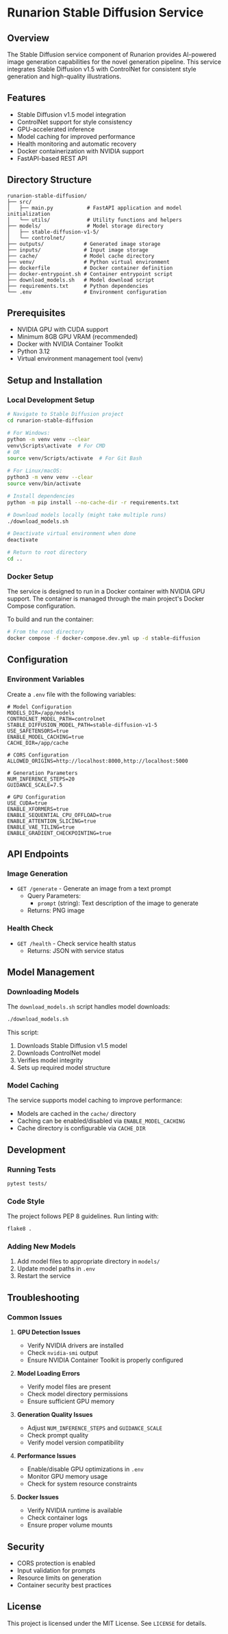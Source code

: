 # Runarion Stable Diffusion Service

## Overview

The Stable Diffusion service component of Runarion provides AI-powered image generation capabilities for the novel generation pipeline. This service integrates Stable Diffusion v1.5 with ControlNet for consistent style generation and high-quality illustrations.

## Features

- Stable Diffusion v1.5 model integration
- ControlNet support for style consistency
- GPU-accelerated inference
- Model caching for improved performance
- Health monitoring and automatic recovery
- Docker containerization with NVIDIA support
- FastAPI-based REST API

## Directory Structure

```
runarion-stable-diffusion/
├── src/
│   ├── main.py           # FastAPI application and model initialization
│   └── utils/            # Utility functions and helpers
├── models/               # Model storage directory
│   ├── stable-diffusion-v1-5/
│   └── controlnet/
├── outputs/             # Generated image storage
├── inputs/              # Input image storage
├── cache/               # Model cache directory
├── venv/                # Python virtual environment
├── dockerfile           # Docker container definition
├── docker-entrypoint.sh # Container entrypoint script
├── download_models.sh   # Model download script
├── requirements.txt     # Python dependencies
└── .env                 # Environment configuration
```

## Prerequisites

- NVIDIA GPU with CUDA support
- Minimum 8GB GPU VRAM (recommended)
- Docker with NVIDIA Container Toolkit
- Python 3.12
- Virtual environment management tool (venv)

## Setup and Installation

### Local Development Setup

```bash
# Navigate to Stable Diffusion project
cd runarion-stable-diffusion

# For Windows:
python -m venv venv --clear
venv\Scripts\activate  # For CMD
# OR
source venv/Scripts/activate  # For Git Bash

# For Linux/macOS:
python3 -m venv venv --clear
source venv/bin/activate

# Install dependencies
python -m pip install --no-cache-dir -r requirements.txt

# Download models locally (might take multiple runs)
./download_models.sh

# Deactivate virtual environment when done
deactivate

# Return to root directory
cd ..
```

### Docker Setup

The service is designed to run in a Docker container with NVIDIA GPU support. The container is managed through the main project's Docker Compose configuration.

To build and run the container:

```bash
# From the root directory
docker compose -f docker-compose.dev.yml up -d stable-diffusion
```

## Configuration

### Environment Variables

Create a `.env` file with the following variables:

```
# Model Configuration
MODELS_DIR=/app/models
CONTROLNET_MODEL_PATH=controlnet
STABLE_DIFFUSION_MODEL_PATH=stable-diffusion-v1-5
USE_SAFETENSORS=true
ENABLE_MODEL_CACHING=true
CACHE_DIR=/app/cache

# CORS Configuration
ALLOWED_ORIGINS=http://localhost:8000,http://localhost:5000

# Generation Parameters
NUM_INFERENCE_STEPS=20
GUIDANCE_SCALE=7.5

# GPU Configuration
USE_CUDA=true
ENABLE_XFORMERS=true
ENABLE_SEQUENTIAL_CPU_OFFLOAD=true
ENABLE_ATTENTION_SLICING=true
ENABLE_VAE_TILING=true
ENABLE_GRADIENT_CHECKPOINTING=true
```

## API Endpoints

### Image Generation

- `GET /generate` - Generate an image from a text prompt
  - Query Parameters:
    - `prompt` (string): Text description of the image to generate
  - Returns: PNG image

### Health Check

- `GET /health` - Check service health status
  - Returns: JSON with service status

## Model Management

### Downloading Models

The `download_models.sh` script handles model downloads:

```bash
./download_models.sh
```

This script:

1. Downloads Stable Diffusion v1.5 model
2. Downloads ControlNet model
3. Verifies model integrity
4. Sets up required model structure

### Model Caching

The service supports model caching to improve performance:

- Models are cached in the `cache/` directory
- Caching can be enabled/disabled via `ENABLE_MODEL_CACHING`
- Cache directory is configurable via `CACHE_DIR`

## Development

### Running Tests

```bash
pytest tests/
```

### Code Style

The project follows PEP 8 guidelines. Run linting with:

```bash
flake8 .
```

### Adding New Models

1. Add model files to appropriate directory in `models/`
2. Update model paths in `.env`
3. Restart the service

## Troubleshooting

### Common Issues

1. **GPU Detection Issues**

   - Verify NVIDIA drivers are installed
   - Check `nvidia-smi` output
   - Ensure NVIDIA Container Toolkit is properly configured

2. **Model Loading Errors**

   - Verify model files are present
   - Check model directory permissions
   - Ensure sufficient GPU memory

3. **Generation Quality Issues**

   - Adjust `NUM_INFERENCE_STEPS` and `GUIDANCE_SCALE`
   - Check prompt quality
   - Verify model version compatibility

4. **Performance Issues**

   - Enable/disable GPU optimizations in `.env`
   - Monitor GPU memory usage
   - Check for system resource constraints

5. **Docker Issues**
   - Verify NVIDIA runtime is available
   - Check container logs
   - Ensure proper volume mounts

## Security

- CORS protection is enabled
- Input validation for prompts
- Resource limits on generation
- Container security best practices

## License

This project is licensed under the MIT License. See `LICENSE` for details.
